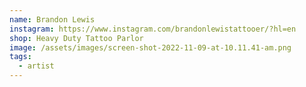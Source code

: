 ```yaml
---
name: Brandon Lewis
instagram: https://www.instagram.com/brandonlewistattooer/?hl=en
shop: Heavy Duty Tattoo Parlor
image: /assets/images/screen-shot-2022-11-09-at-10.11.41-am.png
tags:
  - artist
---
```

